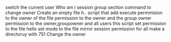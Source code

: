 switch the current user
Who am i session
group section
command to change owner
Create an empty file h..
script that add execute permmision to the owner of the file
permission to the owner and the group owner
permission to the owner,groupowner and all users
this script set permission to the file hello
set mode to the file
mirror session
permission for all
make a directoruy with 751
Change the owner 
